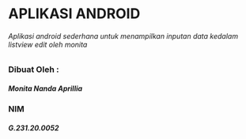 # APLIKASI ANDROID
###### Aplikasi android sederhana untuk menampilkan inputan data kedalam listview edit oleh monita

### Dibuat Oleh :
##### Monita Nanda Aprillia
### NIM
##### G.231.20.0052
